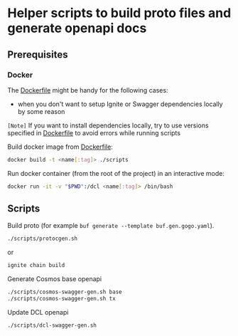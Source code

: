 # Helper scripts to build proto files and generate openapi docs

## Prerequisites

### Docker

The [Dockerfile](./Dockerfile) might be handy for the following cases:

- when you don't want to setup Ignite or Swagger dependencies locally by some reason

`[Note]` If you want to install dependencies locally, try to use versions specified in [Dockerfile](./Dockerfile) to avoid errors while running scripts

Build docker image from [Dockerfile](./Dockerfile):

```bash
docker build -t <name[:tag]> ./scripts
```

Run docker container (from the root of the project) in an interactive mode:

```bash
docker run -it -v "$PWD":/dcl <name[:tag]> /bin/bash
```

## Scripts

Build proto (for example `buf generate --template buf.gen.gogo.yaml`).

```bash
./scripts/protocgen.sh
```
or 

```bash
ignite chain build
```

Generate Cosmos base openapi

```bash
./scripts/cosmos-swagger-gen.sh base
./scripts/cosmos-swagger-gen.sh tx
```

Update DCL openapi
```bash
./scripts/dcl-swagger-gen.sh
```